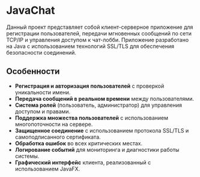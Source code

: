 # JavaChat

Данный проект представляет собой клиент-серверное приложение для регистрации пользователей, передачи мгновенных сообщений по сети TCP/IP и управления доступом к чат-лобби. Приложение разработано на Java с использованием технологий SSL/TLS для обеспечения безопасности соединений.

## Особенности

- **Регистрация и авторизация пользователей** с проверкой уникальности имени.
- **Передача сообщений в реальном времени** между пользователями.
- **Система ролей** (пользователь, администратор) для управления доступом и правами.
- **Поддержка множества пользователей** с использованием многопоточности на сервере.
- **Защищенное соединение** с использованием протокола SSL/TLS и самоподписанного сертификата.
- **Обработка ошибок** во всех критических местах.
- **Логирование событий** для мониторинга и диагностики работы системы.
- **Графический интерфейс** клиента, реализованный с использованием JavaFX.
